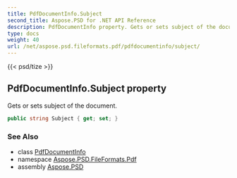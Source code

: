 ```yaml
---
title: PdfDocumentInfo.Subject
second_title: Aspose.PSD for .NET API Reference
description: PdfDocumentInfo property. Gets or sets subject of the document
type: docs
weight: 40
url: /net/aspose.psd.fileformats.pdf/pdfdocumentinfo/subject/
---
```

{{< psd/tize >}}
## PdfDocumentInfo.Subject property

Gets or sets subject of the document.

```csharp
public string Subject { get; set; }
```

### See Also

* class [PdfDocumentInfo](../)
* namespace [Aspose.PSD.FileFormats.Pdf](../../pdfdocumentinfo/)
* assembly [Aspose.PSD](../../../)



